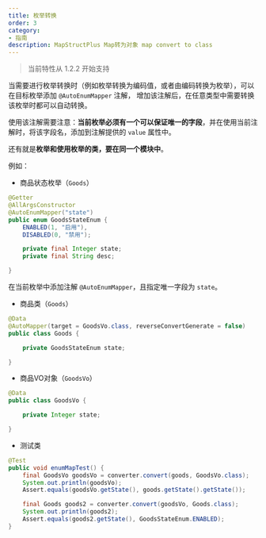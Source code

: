 ```yaml
---
title: 枚举转换
order: 3
category:
- 指南 
description: MapStructPlus Map转为对象 map convert to class
---
```


> 当前特性从 1.2.2 开始支持

当需要进行枚举转换时（例如枚举转换为编码值，或者由编码转换为枚举），可以在目标枚举添加 `@AutoEnumMapper` 注解，
增加该注解后，在任意类型中需要转换该枚举时都可以自动转换。

使用该注解需要注意：**当前枚举必须有一个可以保证唯一的字段**，并在使用当前注解时，将该字段名，添加到注解提供的 `value` 属性中。

还有就是**枚举和使用枚举的类，要在同一个模块中**。

例如：

- 商品状态枚举（`Goods`）

```java
@Getter
@AllArgsConstructor
@AutoEnumMapper("state")
public enum GoodsStateEnum {
    ENABLED(1, "启用"),
    DISABLED(0, "禁用");

    private final Integer state;
    private final String desc;

}
```

在当前枚举中添加注解 `@AutoEnumMapper`，且指定唯一字段为 `state`。

- 商品类（`Goods`）

```java
@Data
@AutoMapper(target = GoodsVo.class, reverseConvertGenerate = false)
public class Goods {

    private GoodsStateEnum state;

}
```

- 商品VO对象（`GoodsVo`）

```java
@Data
public class GoodsVo {

    private Integer state;

}
```

- 测试类

```java
@Test
public void enumMapTest() {
    final GoodsVo goodsVo = converter.convert(goods, GoodsVo.class);
    System.out.println(goodsVo);
    Assert.equals(goodsVo.getState(), goods.getState().getState());

    final Goods goods2 = converter.convert(goodsVo, Goods.class);
    System.out.println(goods2);
    Assert.equals(goods2.getState(), GoodsStateEnum.ENABLED);
}
```

